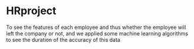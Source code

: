 # HRproject
To see the features of each employee and thus whether the employee will left the company or not, and we applied some machine learning algorithms to see the duration of the accuracy of this data 

